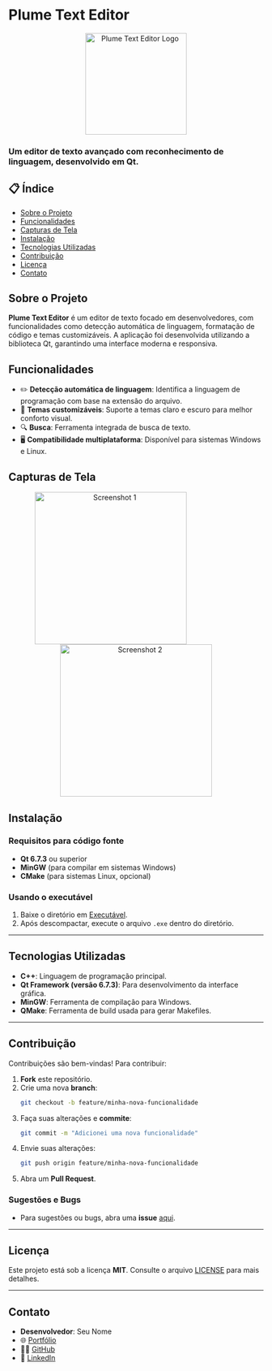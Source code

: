 # **Plume Text Editor**

<p align="center">
  <img src="https://raw.githubusercontent.com/AbrCs7/Editor-de-Textos-CodeWriter/refs/heads/main/C%C3%B3digo%20Fonte/img/edit.png" alt="Plume Text Editor Logo" width="200"/>
</p>

### Um editor de texto avançado com reconhecimento de linguagem, desenvolvido em Qt.

## 📋 Índice

- [Sobre o Projeto](#sobre-o-projeto)
- [Funcionalidades](#funcionalidades)
- [Capturas de Tela](#capturas-de-tela)
- [Instalação](#instalação)
- [Tecnologias Utilizadas](#tecnologias-utilizadas)
- [Contribuição](#contribuição)
- [Licença](#licença)
- [Contato](#contato)

## Sobre o Projeto

**Plume Text Editor** é um editor de texto focado em desenvolvedores, com funcionalidades como detecção automática de linguagem, formatação de código e temas customizáveis. A aplicação foi desenvolvida utilizando a biblioteca Qt, garantindo uma interface moderna e responsiva.

## Funcionalidades

- ✏️ **Detecção automática de linguagem**: Identifica a linguagem de programação com base na extensão do arquivo.
- 🎨 **Temas customizáveis**: Suporte a temas claro e escuro para melhor conforto visual.
- 🔍 **Busca**: Ferramenta integrada de busca de texto.
- 🖥️ **Compatibilidade multiplataforma**: Disponível para sistemas Windows e Linux.

## Capturas de Tela

<p align="center">
  <img src="https://raw.githubusercontent.com/AbrCs7/Editor-de-Textos-CodeWriter/refs/heads/main/C%C3%B3digo%20Fonte/screenshots/1.png" alt="Screenshot 1" width="300" style="margin-right: 100px;"/>
  <img src="https://raw.githubusercontent.com/AbrCs7/Editor-de-Textos-CodeWriter/refs/heads/main/C%C3%B3digo%20Fonte/screenshots/2.png" alt="Screenshot 2" width="300"/>
</p>

## Instalação

### Requisitos para código fonte

- **Qt 6.7.3** ou superior
- **MinGW** (para compilar em sistemas Windows)
- **CMake** (para sistemas Linux, opcional)

### Usando o executável

1. Baixe o diretório em [Executável](#).
2. Após descompactar, execute o arquivo `.exe` dentro do diretório.

---

## Tecnologias Utilizadas

- **C++**: Linguagem de programação principal.
- **Qt Framework (versão 6.7.3)**: Para desenvolvimento da interface gráfica.
- **MinGW**: Ferramenta de compilação para Windows.
- **QMake**: Ferramenta de build usada para gerar Makefiles.

---

## Contribuição

Contribuições são bem-vindas! Para contribuir:

1. **Fork** este repositório.
2. Crie uma nova **branch**:
    ```bash
    git checkout -b feature/minha-nova-funcionalidade
    ```
3. Faça suas alterações e **commite**:
    ```bash
    git commit -m "Adicionei uma nova funcionalidade"
    ```
4. Envie suas alterações:
    ```bash
    git push origin feature/minha-nova-funcionalidade
    ```
5. Abra um **Pull Request**.

### Sugestões e Bugs
- Para sugestões ou bugs, abra uma **issue** [aqui](https://github.com/AbrCs7/Editor-de-Textos-CodeWriter/issues).

---

## Licença

Este projeto está sob a licença **MIT**. Consulte o arquivo [LICENSE](./LICENSE) para mais detalhes.

---

## Contato

- **Desenvolvedor**: Seu Nome
- 🌐 [Portfólio](https://seuportifolio.com/)
- 👨‍💻 [GitHub](https://github.com/SeuUsuario)
- 💼 [LinkedIn](https://www.linkedin.com/in/seulinkedin/)
